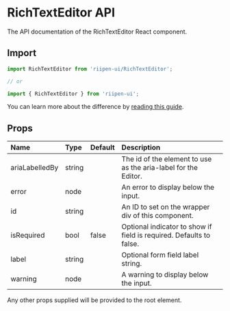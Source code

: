 <!--- This documentation is automatically generated, do not try to edit it. -->

# RichTextEditor API

<p class="description">The API documentation of the RichTextEditor React component.</p>

## Import

```js
import RichTextEditor from 'riipen-ui/RichTextEditor';

// or

import { RichTextEditor } from 'riipen-ui';
```

You can learn more about the difference by [reading this guide](/guides/bundle-size).

## Props

| Name | Type | Default | Description |
|:-----|:-----|:--------|:------------|
| <span class="prop-name">ariaLabelledBy</span> | <span class="prop-type">string</span> |  | The id of the element to use as the aria-label for the Editor. |
| <span class="prop-name">error</span> | <span class="prop-type">node</span> |  | An error to display below the input. |
| <span class="prop-name">id</span> | <span class="prop-type">string</span> |  | An ID to set on the wrapper div of this component. |
| <span class="prop-name">isRequired</span> | <span class="prop-type">bool</span> | <span class="prop-default">false</span> | Optional indicator to show if field is required. Defaults to false. |
| <span class="prop-name">label</span> | <span class="prop-type">string</span> |  | Optional form field label string. |
| <span class="prop-name">warning</span> | <span class="prop-type">node</span> |  | A warning to display below the input. |


Any other props supplied will be provided to the root element.